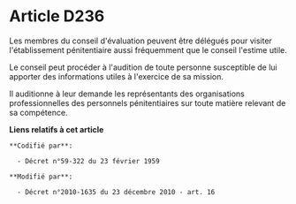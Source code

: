 # Article D236

Les membres du conseil d'évaluation peuvent être délégués pour visiter l'établissement pénitentiaire aussi fréquemment que le
conseil l'estime utile.

Le conseil peut procéder à l'audition de toute personne susceptible de lui apporter des informations utiles à l'exercice de
sa mission.

Il auditionne à leur demande les représentants des organisations professionnelles des personnels pénitentiaires sur toute
matière relevant de sa compétence.

**Liens relatifs à cet article**

	**Codifié par**:

	  - Décret n°59-322 du 23 février 1959

	**Modifié par**:

	  - Décret n°2010-1635 du 23 décembre 2010 - art. 16
